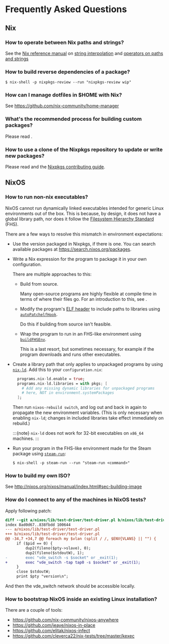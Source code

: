 # Frequently Asked Questions

## Nix

### How to operate between Nix paths and strings?

See the [Nix reference manual](nix-manual) on [string interpolation](https://nix.dev/manual/nix/2.19/language/string-interpolation) and [operators on paths and strings](https://nix.dev/manual/nix/2.19/language/operators#string-concatenation)

### How to build reverse dependencies of a package?

```shell-session
$ nix-shell -p nixpkgs-review --run "nixpkgs-review wip"
```

### How can I manage dotfiles in \$HOME with Nix?

See <https://github.com/nix-community/home-manager>

### What's the recommended process for building custom packages?

Please read [](packaging-tutorial).

### How to use a clone of the Nixpkgs repository to update or write new packages?

Please read [](packaging-tutorial) and the [Nixpkgs contributing guide](https://github.com/NixOS/nixpkgs/blob/master/CONTRIBUTING.md).

## NixOS

### How to run non-nix executables?

NixOS cannot run dynamically linked executables intended for generic Linux environments out of the box.
This is because, by design, it does not have a global library path, nor does it follow the [Filesystem Hierarchy Standard](https://refspecs.linuxfoundation.org/FHS_3.0/fhs/index.html) (FHS).

There are a few ways to resolve this mismatch in environment expectations:

- Use the version packaged in Nixpkgs, if there is one.
  You can search available packages at <https://search.nixos.org/packages>.

- Write a Nix expression for the program to package it in your own configuration.

  There are multiple approaches to this:
  - Build from source.

    Many open-source programs are highly flexible at compile time in terms of where their files go.
    For an introduction to this, see [](packaging-tutorial).
  - Modify the program's [ELF header](https://en.wikipedia.org/wiki/Executable_and_Linkable_Format) to include paths to libraries using [`autoPatchelfHook`](https://nixos.org/manual/nixpkgs/stable/#setup-hook-autopatchelfhook).

    Do this if building from source isn't feasible.
  - Wrap the program to run in an FHS-like environment using [`buildFHSEnv`](https://nixos.org/manual/nixpkgs/stable/#sec-fhs-environments).

    This is a last resort, but sometimes necessary, for example if the program downloads and runs other executables.

- Create a library path that only applies to unpackaged programs by using [`nix-ld`](https://github.com/Mic92/nix-ld).
  Add this to your `configuration.nix`:

  ```nix skip
    programs.nix-ld.enable = true;
    programs.nix-ld.libraries = with pkgs; [
      # Add any missing dynamic libraries for unpackaged programs
      # here, NOT in environment.systemPackages
    ];
  ```

  Then run `nixos-rebuild switch`, and log out and back in again to propagate the new environment variables.
  (This is only necessary when enabling `nix-ld`; changes in included libraries take effect immediately on rebuild.)

  :::{note}
  `nix-ld` does not work for 32-bit executables on `x86_64` machines.
  :::

- Run your program in the FHS-like environment made for the Steam package using [`steam-run`](https://nixos.org/manual/nixpkgs/stable/#sec-steam-run):

  ```shell-session
  $ nix-shell -p steam-run --run "steam-run <command>"
  ```

### How to build my own ISO?

See <http://nixos.org/nixos/manual/index.html#sec-building-image>

### How do I connect to any of the machines in NixOS tests?

Apply following patch:

```diff
diff --git a/nixos/lib/test-driver/test-driver.pl b/nixos/lib/test-driver/test-driver.pl
index 8ad0d67..838fbdd 100644
--- a/nixos/lib/test-driver/test-driver.pl
+++ b/nixos/lib/test-driver/test-driver.pl
@@ -34,7 +34,7 @@ foreach my $vlan (split / /, $ENV{VLANS} || "") {
     if ($pid == 0) {
         dup2(fileno($pty->slave), 0);
         dup2(fileno($stdoutW), 1);
-        exec "vde_switch -s $socket" or _exit(1);
+        exec "vde_switch -tap tap0 -s $socket" or _exit(1);
     }
     close $stdoutW;
     print $pty "version\n";
```

And then the vde_switch network should be accessible locally.

### How to bootstrap NixOS inside an existing Linux installation?

There are a couple of tools:

- <https://github.com/nix-community/nixos-anywhere>
- <https://github.com/jeaye/nixos-in-place>
- <https://github.com/elitak/nixos-infect>
- <https://github.com/cleverca22/nix-tests/tree/master/kexec>
